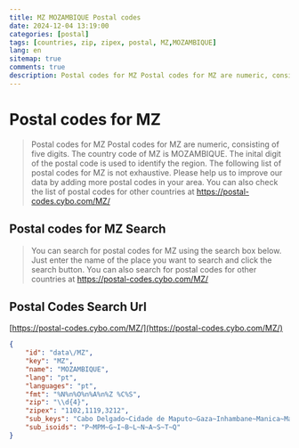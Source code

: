 ```yaml
---
title: MZ MOZAMBIQUE Postal codes 
date: 2024-12-04 13:19:00
categories: [postal]
tags: [countries, zip, zipex, postal, MZ,MOZAMBIQUE]
lang: en
sitemap: true
comments: true
description: Postal codes for MZ Postal codes for MZ are numeric, consisting of five digits. The country code of MZ is MOZAMBIQUE. The inital digit of the postal code is used to identify the region. The following list of postal codes for MZ is not exhaustive. Please help us to improve our data by adding more postal codes in your area. You can also check the list of postal codes for other countries at https://postal-codes.cybo.com/MZ/
---
```


# Postal codes for MZ
> Postal codes for MZ Postal codes for MZ are numeric, consisting of five digits. The country code of MZ is MOZAMBIQUE. The inital digit of the postal code is used to identify the region. The following list of postal codes for MZ is not exhaustive. Please help us to improve our data by adding more postal codes in your area. You can also check the list of postal codes for other countries at https://postal-codes.cybo.com/MZ/

## Postal codes for MZ Search 
> You can search for postal codes for MZ using the search box below. Just enter the name of the place you want to search and click the search button. You can also search for postal codes for other countries at https://postal-codes.cybo.com/MZ/

## Postal Codes Search Url

[https://postal-codes.cybo.com/MZ/](https://postal-codes.cybo.com/MZ/)
```json
{
    "id": "data\/MZ",
    "key": "MZ",
    "name": "MOZAMBIQUE",
    "lang": "pt",
    "languages": "pt",
    "fmt": "%N%n%O%n%A%n%Z %C%S",
    "zip": "\\d{4}",
    "zipex": "1102,1119,3212",
    "sub_keys": "Cabo Delgado~Cidade de Maputo~Gaza~Inhambane~Manica~Maputo~Nampula~Niassa~Sofala~Tete~Zambezia",
    "sub_isoids": "P~MPM~G~I~B~L~N~A~S~T~Q"
}
```
